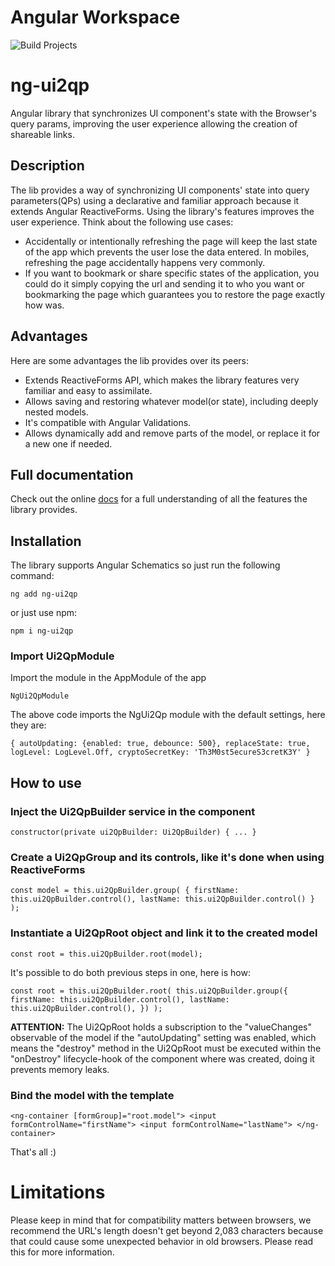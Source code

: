 # Angular Workspace

![Build Projects](https://github.com/GGGErnest/ng-projects/workflows/Build%20Projects/badge.svg?branch=master)

# ng-ui2qp

Angular library that synchronizes UI component's state with the Browser's query params, improving the user experience allowing the creation of shareable links.

## Description
 
The lib provides a way of synchronizing UI components' state into query parameters(QPs) using a declarative and familiar approach because it extends Angular ReactiveForms. Using the library's features improves the user experience. Think about the following use cases:
 
* Accidentally or intentionally refreshing the page will keep the last state of the app which prevents the user lose the data entered. In mobiles, refreshing the page accidentally happens very commonly.
* If you want to bookmark or share specific states of the application, you could do it simply copying the url and sending it to who you want or bookmarking the page which guarantees you to restore the page exactly how was.

## Advantages

Here are some advantages the lib provides over its peers:
- Extends ReactiveForms API, which makes the library features very familiar and easy to assimilate.
- Allows saving and restoring whatever model(or state), including deeply nested models.
- It's compatible with Angular Validations.
- Allows dynamically add and remove parts of the model, or replace it for a new one if needed.

## Full documentation

Check out the online [docs](https://gggernest.github.io/ng-ui2qp) for a full understanding of all the features the library provides.

## Installation

The library supports Angular Schematics so just run the following command:

``
ng add ng-ui2qp
``

or just use npm:
    
``
npm i ng-ui2qp
``

### Import Ui2QpModule

Import the module in the AppModule of the app

``
NgUi2QpModule
``

The above code imports the NgUi2Qp module with the default settings, here they are:

``
{
  autoUpdating: {enabled: true, debounce: 500},
  replaceState: true,
  logLevel: LogLevel.Off,
  cryptoSecretKey: 'Th3M0st5ecureS3cretK3Y'
}
``

## How to use

### Inject the Ui2QpBuilder service in the component

``
constructor(private ui2QpBuilder: Ui2QpBuilder) {
  ...
}
``

### Create a Ui2QpGroup and its controls, like it's done when using ReactiveForms

``
const model = this.ui2QpBuilder.group(
  {
    firstName: this.ui2QpBuilder.control(),
    lastName: this.ui2QpBuilder.control()
  }
);
``

### Instantiate a Ui2QpRoot object and link it to the created model

``
const root = this.ui2QpBuilder.root(model);
``

It's possible to do both previous steps in one, here is how:

``
const root = this.ui2QpBuilder.root(
  this.ui2QpBuilder.group({
    firstName: this.ui2QpBuilder.control(),
    lastName: this.ui2QpBuilder.control(),
  })
);
``

**ATTENTION:**
The Ui2QpRoot holds a subscription to the "valueChanges" observable of the model if the "autoUpdating" setting was enabled, which means the "destroy" method in the Ui2QpRoot must be executed within the "onDestroy" lifecycle-hook of the component where was created, doing it prevents memory leaks.

### Bind the model with the template

``
<ng-container [formGroup]="root.model">
    <input formControlName="firstName">
    <input formControlName="lastName">
</ng-container>
``

That's all :)
 
# Limitations

Please keep in mind that for compatibility matters between browsers, we recommend the URL's length doesn't get beyond 2,083 characters because that could cause some unexpected behavior in old browsers. Please read this for more information.


